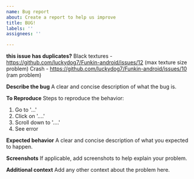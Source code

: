 ```yaml
---
name: Bug report
about: Create a report to help us improve
title: BUG!
labels: ''
assignees: ''

---
```


**this issue has duplicates?**
Black textures - https://github.com/luckydog7/Funkin-android/issues/12 (max texture size problem)
Crash - https://github.com/luckydog7/Funkin-android/issues/10 (ram problem)

**Describe the bug**
A clear and concise description of what the bug is.

**To Reproduce**
Steps to reproduce the behavior:
1. Go to '...'
2. Click on '....'
3. Scroll down to '....'
4. See error

**Expected behavior**
A clear and concise description of what you expected to happen.

**Screenshots**
If applicable, add screenshots to help explain your problem.

**Additional context**
Add any other context about the problem here.
